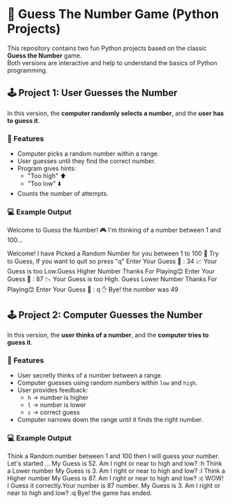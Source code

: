 # 🎯 Guess The Number Game (Python Projects)

This repository contains two fun Python projects based on the classic **Guess the Number** game.  
Both versions are interactive and help to understand the basics of Python programming.

## 🕹️ Project 1: User Guesses the Number
In this version, the **computer randomly selects a number**, and the **user has to guess it**.

### 🔑 Features
- Computer picks a random number within a range.
- User guesses until they find the correct number.
- Program gives hints:  
  - "Too high" ⬆️  
  - "Too low" ⬇️  
- Counts the number of attempts.

### 💻 Example Output
Welcome to Guess the Number! 🎮
I'm thinking of a number between 1 and 100...

Welcome! I have Picked a Random Number for you between 1 to 100 🚀
Try to Guess, If you want to quit so press "q"
Enter Your Guess 👀 : 34
📈 Your Guess is too Low.Guess Higher Number
Thanks For Playing😊
Enter Your Guess 👀 : 87
📉 Your Guess is too High. Guess Lower Number
Thanks For Playing😊
Enter Your Guess 👀 : q
✋ Bye! the number was 49

## 🕹️ Project 2: Computer Guesses the Number
In this version, the **user thinks of a number**, and the **computer tries to guess it**.

### 🔑 Features
- User secretly thinks of a number between a range.
- Computer guesses using random numbers within `low` and `high`.
- User provides feedback:
  - `h` → number is higher
  - `l` → number is lower
  - `c` → correct guess
- Computer narrows down the range until it finds the right number.

### 💻 Example Output
Think a Random number between 1 and 100 then I will guess your number.
Let's started ...
My Guess is 52. Am I right or near to high and low? :h
Think a Lower number
My Guess is 3. Am I right or near to high and low? :l
Think a Higher number
My Guess is 87. Am I right or near to high and low? :c
WOW! I Guess it correctly.Your number is 87 number. 
My Guess is 3. Am I right or near to high and low? :q
Bye! the game has ended.
